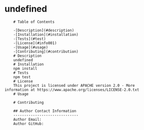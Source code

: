  # undefined
        # Table of Contents
        
        -[Description](#description)
        -[Installation](#installation)
        -[Tests](#test)
        -[License](#info001)
        -[Usage](#usage)
        -[Contributing](#contribution)    
        # Description
        undefined
        # Installation
        npm install
        # Tests
        npm test
        # License
        This project is licensed under APACHE version 2.0 - More information at https://www.apache.org/licenses/LICENSE-2.0.txt
        # Usage
        
        # Contributing
        
        ## Author Contact Information
        ------------------------------
        Author Email: 
        Author GitHub: 

        